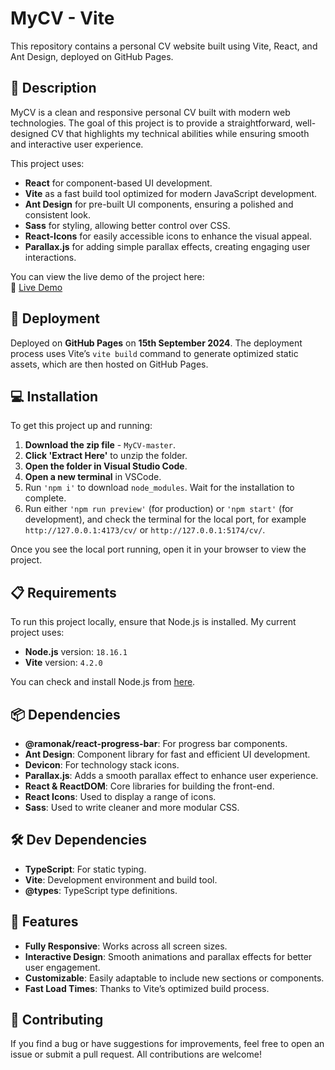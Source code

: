 # MyCV - Vite

This repository contains a personal CV website built using Vite, React, and Ant Design, deployed on GitHub Pages.

## 📝 Description

MyCV is a clean and responsive personal CV built with modern web technologies. The goal of this project is to provide a straightforward, well-designed CV that highlights my technical abilities while ensuring smooth and interactive user experience.

This project uses:
- **React** for component-based UI development.
- **Vite** as a fast build tool optimized for modern JavaScript development.
- **Ant Design** for pre-built UI components, ensuring a polished and consistent look.
- **Sass** for styling, allowing better control over CSS.
- **React-Icons** for easily accessible icons to enhance the visual appeal.
- **Parallax.js** for adding simple parallax effects, creating engaging user interactions.

You can view the live demo of the project here:  
🔗 [Live Demo](https://tuanh00.github.io/cv/)

## 🚀 Deployment

Deployed on **GitHub Pages** on **15th September 2024**. The deployment process uses Vite’s `vite build` command to generate optimized static assets, which are then hosted on GitHub Pages.

## 💻 Installation

To get this project up and running:

1. **Download the zip file** - `MyCV-master`.
2. **Click 'Extract Here'** to unzip the folder.
3. **Open the folder in Visual Studio Code**.
4. **Open a new terminal** in VSCode.
5. Run `'npm i'` to download `node_modules`. Wait for the installation to complete.
6. Run either `'npm run preview'` (for production) or `'npm start'` (for development), and check the terminal for the local port, for example `http://127.0.0.1:4173/cv/` or `http://127.0.0.1:5174/cv/`.

Once you see the local port running, open it in your browser to view the project.

## 📋 Requirements

To run this project locally, ensure that Node.js is installed. My current project uses:

- **Node.js** version: `18.16.1`
- **Vite** version: `4.2.0`

You can check and install Node.js from [here](https://nodejs.org/en/download).

## 📦 Dependencies

- **@ramonak/react-progress-bar**: For progress bar components.
- **Ant Design**: Component library for fast and efficient UI development.
- **Devicon**: For technology stack icons.
- **Parallax.js**: Adds a smooth parallax effect to enhance user experience.
- **React & ReactDOM**: Core libraries for building the front-end.
- **React Icons**: Used to display a range of icons.
- **Sass**: Used to write cleaner and more modular CSS.

## 🛠 Dev Dependencies

- **TypeScript**: For static typing.
- **Vite**: Development environment and build tool.
- **@types**: TypeScript type definitions.

## 🎨 Features

- **Fully Responsive**: Works across all screen sizes.
- **Interactive Design**: Smooth animations and parallax effects for better user engagement.
- **Customizable**: Easily adaptable to include new sections or components.
- **Fast Load Times**: Thanks to Vite’s optimized build process.

## 👥 Contributing

If you find a bug or have suggestions for improvements, feel free to open an issue or submit a pull request. All contributions are welcome!
